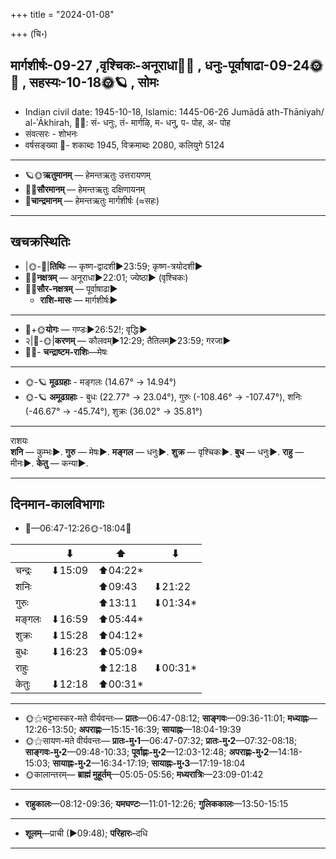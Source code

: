 +++
title = "2024-01-08"

+++
(चि॰)
## मार्गशीर्षः-09-27  ,वृश्चिकः-अनूराधा🌛🌌  ,  धनुः-पूर्वाषाढा-09-24🌞🌌  ,  सहस्यः-10-18🌞🪐  , सोमः
- Indian civil date: 1945-10-18, Islamic: 1445-06-26 Jumādā ath-Thāniyah/ al-ʾĀkhirah, 🌌🌞: सं- धनुः, तं- मार्गऴि, म- धनु, प- पोह, अ- पोह
- संवत्सरः - शोभनः
- वर्षसङ्ख्या 🌛- शकाब्दः 1945, विक्रमाब्दः 2080, कलियुगे 5124
___________________
- 🪐🌞**ऋतुमानम्** — हेमन्तऋतुः उत्तरायणम्
- 🌌🌞**सौरमानम्** — हेमन्तऋतुः दक्षिणायनम्
- 🌛**चान्द्रमानम्** — हेमन्तऋतुः मार्गशीर्षः (≈सहः)
___________________


## खचक्रस्थितिः
- |🌞-🌛|**तिथिः** — कृष्ण-द्वादशी►23:59; कृष्ण-त्रयोदशी►  
- 🌌🌛**नक्षत्रम्** — अनूराधा►22:01; ज्येष्ठा► (वृश्चिकः)  
- 🌌🌞**सौर-नक्षत्रम्** — पूर्वाषाढा►  
  - **राशि-मासः** — मार्गशीर्षः► 
___________________
- 🌛+🌞**योगः** — गण्डः►26:52!; वृद्धिः►  
- २|🌛-🌞|**करणम्** — कौलवम्►12:29; तैतिलम्►23:59; गरजा►  
- 🌌🌛- **चन्द्राष्टम-राशिः**—मेषः  
___________________
- 🌞-🪐 **मूढग्रहाः** - मङ्गलः (14.67° → 14.94°)
- 🌞-🪐 **अमूढग्रहाः** - बुधः (22.77° → 23.04°), गुरुः (-108.46° → -107.47°), शनिः (-46.67° → -45.74°), शुक्रः (36.02° → 35.81°)
___________________
राशयः  
**शनि** — कुम्भः►. **गुरु** — मेषः►. **मङ्गल** — धनुः►. **शुक्र** — वृश्चिकः►. **बुध** — धनुः►. **राहु** — मीनः►. **केतु** — कन्या►. 
___________________


## दिनमान-कालविभागाः
- 🌅—06:47-12:26🌞-18:04🌇  

|      |⬇     |⬆     |⬇     |
|------|-----|-----|------|
|चन्द्रः|⬇15:09 |⬆04:22*|     |
|शनिः   |     |⬆09:43 |⬇21:22 |
|गुरुः  |     |⬆13:11 |⬇01:34*|
|मङ्गलः |⬇16:59 |⬆05:44*|     |
|शुक्रः |⬇15:28 |⬆04:12*|     |
|बुधः   |⬇16:23 |⬆05:09*|     |
|राहुः  |     |⬆12:18 |⬇00:31*|
|केतुः  |⬇12:18 |⬆00:31*|     |
___________________
- 🌞⚝भट्टभास्कर-मते वीर्यवन्तः— **प्रातः**—06:47-08:12; **साङ्गवः**—09:36-11:01; **मध्याह्नः**—12:26-13:50; **अपराह्णः**—15:15-16:39; **सायाह्नः**—18:04-19:39  
- 🌞⚝सायण-मते वीर्यवन्तः— **प्रातः-मु॰1**—06:47-07:32; **प्रातः-मु॰2**—07:32-08:18; **साङ्गवः-मु॰2**—09:48-10:33; **पूर्वाह्णः-मु॰2**—12:03-12:48; **अपराह्णः-मु॰2**—14:18-15:03; **सायाह्नः-मु॰2**—16:34-17:19; **सायाह्नः-मु॰3**—17:19-18:04  
- 🌞कालान्तरम्— **ब्राह्मं मुहूर्तम्**—05:05-05:56; **मध्यरात्रिः**—23:09-01:42  
___________________
- **राहुकालः**—08:12-09:36; **यमघण्टः**—11:01-12:26; **गुलिककालः**—13:50-15:15  
___________________
- **शूलम्**—प्राची (►09:48); **परिहारः**–दधि  
___________________
